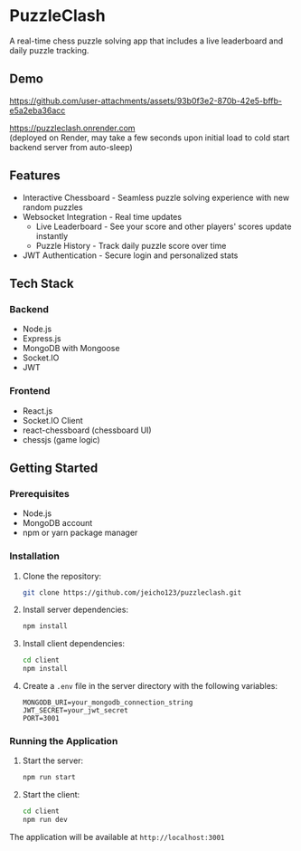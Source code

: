 # PuzzleClash

A real-time chess puzzle solving app that includes a live leaderboard and daily puzzle tracking.

## Demo
https://github.com/user-attachments/assets/93b0f3e2-870b-42e5-bffb-e5a2eba36acc
  
https://puzzleclash.onrender.com  
(deployed on Render, may take a few seconds upon initial load to cold start backend server from auto-sleep)
## Features

- Interactive Chessboard - Seamless puzzle solving experience with new random puzzles
- Websocket Integration - Real time updates
  - Live Leaderboard - See your score and other players' scores update instantly
  - Puzzle History - Track daily puzzle score over time
- JWT Authentication - Secure login and personalized stats

## Tech Stack

### Backend
- Node.js
- Express.js
- MongoDB with Mongoose
- Socket.IO
- JWT


### Frontend
- React.js
- Socket.IO Client
- react-chessboard (chessboard UI)
- chessjs (game logic)


## Getting Started
### Prerequisites

- Node.js
- MongoDB account
- npm or yarn package manager

### Installation

1. Clone the repository:
   ```bash
   git clone https://github.com/jeicho123/puzzleclash.git
   ```

2. Install server dependencies:
   ```bash
   npm install
   ```

3. Install client dependencies:
   ```bash
   cd client
   npm install
   ```

4. Create a `.env` file in the server directory with the following variables:
   ```
   MONGODB_URI=your_mongodb_connection_string
   JWT_SECRET=your_jwt_secret
   PORT=3001
   ```

### Running the Application

1. Start the server:
   ```bash
   npm run start
   ```

2. Start the client:
   ```bash
   cd client
   npm run dev
   ```

The application will be available at `http://localhost:3001`
